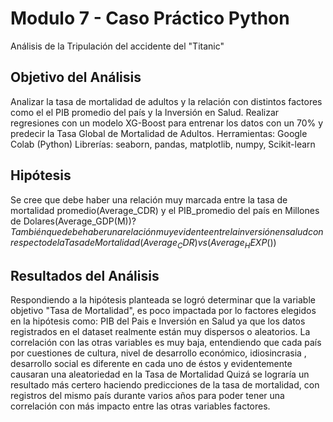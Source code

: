 # Modulo 7 - Caso Práctico Python

Análisis de la Tripulación del accidente del "Titanic"

## Objetivo del Análisis

Analizar la tasa de mortalidad de adultos y la relación con distintos factores como el el PIB promedio del país y la Inversión en Salud. Realizar regresiones con un modelo XG-Boost para entrenar los datos con un 70% y predecir la Tasa Global de Mortalidad de Adultos.
Herramientas: Google Colab (Python) Librerías: seaborn, pandas, matplotlib, numpy, Scikit-learn


## Hipótesis
Se cree que debe haber una relación muy marcada entre la tasa de mortalidad promedio(Average_CDR) y el PIB_promedio del país en Millones de Dolares(Average_GDP(M$)) ?
También que debe haber una relación muy evidente entre la inversión en salud con respecto de la Tasa de Mortalidad  (Average_CDR) vs (Average_HEXP($))



## Resultados del Análisis

Respondiendo a la hipótesis planteada se logró determinar que la variable objetivo "Tasa de Mortalidad", es poco impactada por lo factores elegidos en la hipótesis como: PIB del Pais e Inversión en Salud ya que los datos registrados en el dataset realmente están muy dispersos o aleatorios.
La correlación con las otras variables es muy baja, entendiendo que cada país por cuestiones de cultura, nivel de desarrollo económico, idiosincrasia , desarrollo social es diferente en cada uno de éstos y evidentemente causaran una aleatoriedad en la Tasa de Mortalidad
Quizá se lograría un resultado más certero haciendo predicciones de la tasa de mortalidad, con registros del mismo país durante varios años para poder tener una correlación con más impacto entre las otras variables factores.





